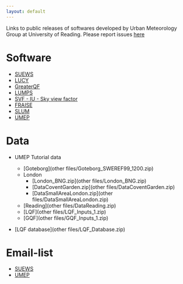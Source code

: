 ```yaml
---
layout: default
---
```


Links to public releases of softwares developed by Urban Meteorology Group at University of Reading.
Please report issues [here](https://github.com/Urban-Meteorology-Reading/Urban-Meteorology-Reading.github.io/issues)

# Software

-   [SUEWS](SUEWS)
-   [LUCY](LUCY)
-   [GreaterQF](GreaterQF)
-   [LUMPS](LUMPS)
-   [SVF - IU - Sky view factor](SVF)
-   [FRAISE](FRAISE)
-   [SLUM](SLUM)
-   [UMEP](https://umep-docs.readthedocs.io/en/latest/)

# Data

-   UMEP Tutorial data
    - [Goteborg](other files/Goteborg_SWEREF99_1200.zip)
    - London
        - [London_BNG.zip](other files/London_BNG.zip)
        - [DataCoventGarden.zip](other files/DataCoventGarden.zip)
        - [DataSmallAreaLondon.zip](other files/DataSmallAreaLondon.zip)
    - [Reading](other files/DataReading.zip)
    - [LQF](other files/LQF_Inputs_1.zip)
    - [GQF](other files/GQF_Inputs_1.zip)

-   [LQF database](other files/LQF_Database.zip)

# Email-list 
- [SUEWS](https://www.lists.reading.ac.uk/mailman/listinfo/met-suews) 
- [UMEP](https://www.lists.reading.ac.uk/mailman/listinfo/met-umep)
